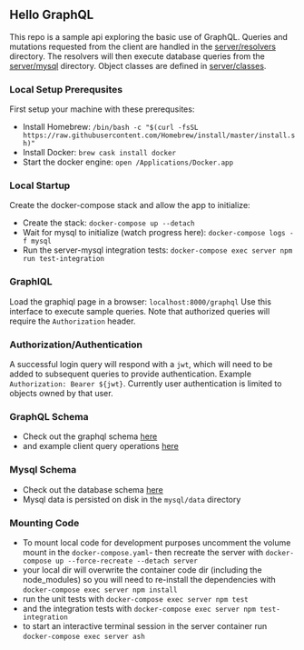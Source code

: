 ## Hello GraphQL
This repo is a sample api exploring the basic use of GraphQL. Queries and mutations requested from the client are handled in the [server/resolvers](server/resolvers) directory. The resolvers will then execute database queries from the [server/mysql](server/mysql) directory. Object classes are defined in [server/classes](server/classes).

### Local Setup Prerequsites
First setup your machine with these prerequsites:
- Install Homebrew: `/bin/bash -c "$(curl -fsSL https://raw.githubusercontent.com/Homebrew/install/master/install.sh)"`
- Install Docker: `brew cask install docker`
- Start the docker engine: `open /Applications/Docker.app`

### Local Startup
Create the docker-compose stack and allow the app to initialize:
- Create the stack: `docker-compose up --detach`
- Wait for mysql to initialize (watch progress here): `docker-compose logs -f mysql`
- Run the server-mysql integration tests: `docker-compose exec server npm run test-integration`

### GraphIQL
Load the graphiql page in a browser: `localhost:8000/graphql`
Use this interface to execute sample queries. Note that authorized queries will require the `Authorization` header.

### Authorization/Authentication
A successful login query will respond with a `jwt`, which will need to be added to subsequent queries to provide authentication. Example `Authorization: Bearer ${jwt}`. Currently user authentication is limited to objects owned by that user.

### GraphQL Schema
- Check out the graphql schema [here](server/graphql/schema.graphql)
- and example client query operations [here](server/graphql/clientQuery.graphql)

### Mysql Schema
- Check out the database schema [here](mysql/docker-entrypoint-initdb.d/init.sql)
- Mysql data is persisted on disk in the `mysql/data` directory

### Mounting Code
- To mount local code for development purposes uncomment the volume mount in the `docker-compose.yaml`- then recreate the server with `docker-compose up --force-recreate --detach server`
- your local dir will overwrite the container code dir (including the node_modules) so you will need to re-install the dependencies with `docker-compose exec server npm install`
- run the unit tests with `docker-compose exec server npm test`
- and the integration tests with `docker-compose exec server npm test-integration`
- to start an interactive terminal session in the server container run `docker-compose exec server ash`
